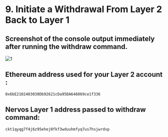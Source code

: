# 9. Initiate a Withdrawal From Layer 2 Back to Layer 1

## Screenshot of the console output immediately after running the withdraw command.

![1](https://user-images.githubusercontent.com/60573218/129009721-6a90a60c-de25-4b09-b0e5-69734c157105.png)


## Ethereum address used for your Layer 2 account :

    0x6bE2102403030Db92621cDa95DA646069ce1f336
    
## Nervos Layer 1 address passed to withdraw command:

    ckt1qyqg7f4j6z95ehej0fkf3wduuhmfyq7us7hsjwrdvp
